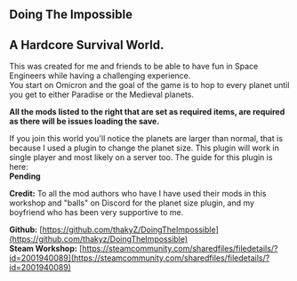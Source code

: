 Doing The Impossible
---

## A Hardcore Survival World.

This was created for me and friends to be able to have fun in Space Engineers while having a challenging experience.   
You start on Omicron and the goal of the game is to hop to every planet until you get to either Paradise or the Medieval planets.   

**All the mods listed to the right that are set as required items, are required as there will be issues loading the save.**

If you join this world you'll notice the planets are larger than normal, that is because I used a plugin to change the planet size. This plugin will work in single player and most likely on a server too. The guide for this plugin is here:   
__Pending__

**Credit:** To all the mod authors who have I have used their mods in this workshop and "balls" on Discord for the planet size plugin, and my boyfriend who has been very supportive to me.

**Github:** [https://github.com/thakyZ/DoingTheImpossible](https://github.com/thakyz/DoingTheImpossible)   
**Steam Workshop:** [https://steamcommunity.com/sharedfiles/filedetails/?id=2001940089](https://steamcommunity.com/sharedfiles/filedetails/?id=2001940089)
